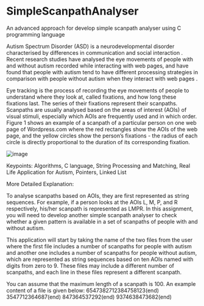 # SimpleScanpathAnalyser
An advanced approach for develop  simple scanpath analyser using C programming language

Autism Spectrum Disorder (ASD) is a neurodevelopmental disorder characterised by differences in communication and social interaction . Recent research studies have analysed the eye movements of people with and without autism recorded while interacting with web pages, and have found that people with autism tend to have different processing strategies in comparison with people without autism when they interact with web pages .

Eye tracking is the process of recording the eye movements of people to understand where they look at, called fixations, and how long these fixations last. The series of their fixations represent their scanpaths. Scanpaths are usually analysed based on the areas of interest (AOIs) of visual stimuli, especially which AOIs are frequently used and in which order. Figure 1 shows an example of a scanpath of a particular person on one web page of Wordpress.com where the red rectangles show the AOIs of the web page, and the yellow circles show the person’s fixations - the radius of each circle is directly proportional to the duration of its corresponding fixation.

![image](https://user-images.githubusercontent.com/90095338/220294960-4eea897b-08b6-4c2f-accf-2003dd1cfc39.png)


Keypoints: Algorithms, C language,  String Processing and Matching, Real Life Application for Autism, Pointers, Linked List





More Detailed Explanation:

To analyse scanpaths based on AOIs, they are first represented as string sequences. For example, if a person looks at the AOIs L, M, P, and R respectively, his/her scanpath is represented as LMPR. In this assignment, you will need to develop another simple scanpath analyser to check whether a given pattern is available in a set of scanpaths of people with and without autism.

This application will start by taking the name of the two files from the user where the first file includes a number of scanpaths for people with autism and another one includes a number of scanpaths for people without autism, which are represented as string sequences based on ten AOIs named with digits from zero to 9. These files may include a different number of scanpaths, and each line in these files represent a different scanpath.

You can assume that the maximum length of a scanpath is 100. An example content of a file is given below:
6547382712384758123(end)
3547712364687(end)
847364537292(end)
9374638473682(end)


